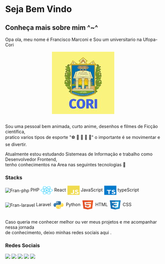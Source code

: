 # Seja Bem Vindo 

## Conheça mais sobre mim ^~^

Opa ola, meu nome é Francisco Marconi e Sou um universitario na Ufopa-Cori 


<div style="display: flex;justify-content: center;width: 500px;">
  <img  alt="Fran-php" src="cori.jpg">
</div>
</br>

Sou uma pessoal bem animada, curto anime, desenhos e filmes de Ficção científica, \
pratico varios tipos de esporte "⚽ 🏐 🏀 🎳 🎾" o importante é se movimentar e se divertir. 

Atualmente estou estudando Sistemeas de Informação e trabalho como Desenvolvedor Frontend, \
tenho conhecimentos na Area nas seguintes tecnologias 🤟 
### Stacks

<div style="display: inline_block">
  <img align="center" alt="Fran-php" height="30" width="40" src="https://cdn.icon-icons.com/icons2/2415/PNG/512/php_plain_logo_icon_146397.png">
PHP
  <img align="center" alt="Fran-React" height="30" width="40" src="https://raw.githubusercontent.com/devicons/devicon/master/icons/react/react-original.svg">
React 
  <img align="center" alt="Fran-Js" height="30" width="40" src="https://raw.githubusercontent.com/devicons/devicon/master/icons/javascript/javascript-plain.svg">
JavaScript
  <img align="center" alt="Fran-Ts" height="30" width="40" src="https://raw.githubusercontent.com/devicons/devicon/master/icons/typescript/typescript-plain.svg">
typeScript
</br>
</br>
  <img align="center" alt="Fran-laravel" height="30" width="40" src="https://cdn.worldvectorlogo.com/logos/laravel-2.svg">
Laravel
  <img align="center" alt="Fran-Python" height="30" width="40" src="https://raw.githubusercontent.com/devicons/devicon/master/icons/python/python-original.svg">
Python
  <img align="center" alt="Fran-HTML" height="30" width="40" src="https://raw.githubusercontent.com/devicons/devicon/master/icons/html5/html5-original.svg">
HTML
  <img align="center" alt="Fran-CSS" height="30" width="40" src="https://raw.githubusercontent.com/devicons/devicon/master/icons/css3/css3-original.svg">
CSS
</div>
</br>

Caso queria me conhecer melhor ou ver meus projetos e me acompanhar nessa jornada \
de conhecimento, deixo minhas redes sociais aqui .
### Redes Sociais
<div> 
  <a href="https://br.linkedin.com/in/francisco-marconi-257a93252?trk=people-guest_people_search-card" target="_blank"><img src="https://img.shields.io/badge/-LinkedIn-%230077B5?style=for-the-badge&logo=linkedin&logoColor=white" target="_blank"></a> 
  <a href = "mailto:franciscomarconi19@gmail.com"><img src="https://img.shields.io/badge/-Gmail-EA4335?style=for-the-badge&logo=gmail&logoColor=white" target="_blank"></a>
  <a href="https://instagram.com/fran_marconi_pb" target="_blank"><img src="https://img.shields.io/badge/-Instagram-%23E4405F?style=for-the-badge&logo=instagram&logoColor=white" target="_blank"></a>
  <a href="https://www.facebook.com/franciscomarconi.vieiranunes" target="_blank"><img src="https://img.shields.io/badge/-facebook-3b5998?style=for-the-badge&logo=facebook&logoColor=white" target="_blank"></a> 
 <a href="https://discord.gg/projetobeta" target="_blank"><img src="https://img.shields.io/badge/Discord-7289DA?style=for-the-badge&logo=discord&logoColor=white" target="_blank"></a> 
</div> 





